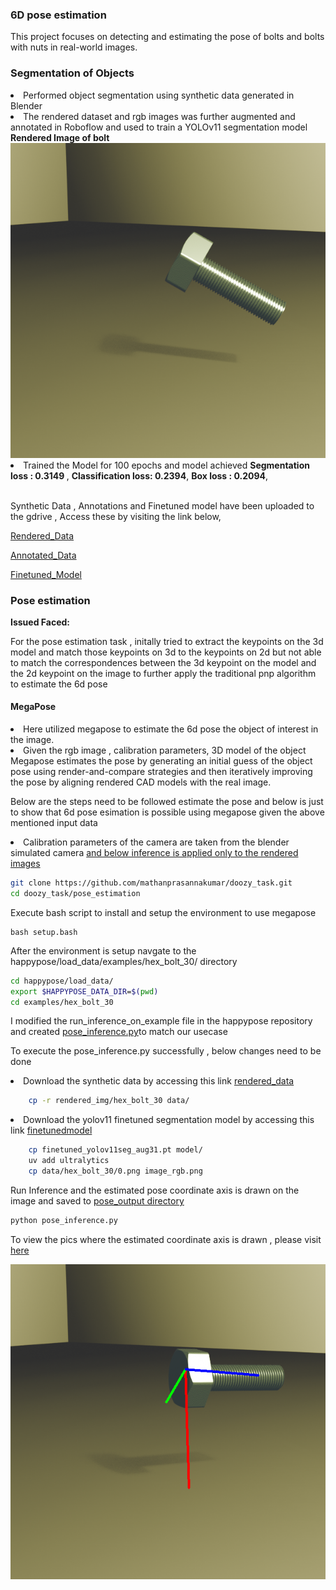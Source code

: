 <h3> 6D pose estimation </h3>

This project focuses on detecting and estimating the pose of bolts and bolts with nuts in real-world images.

<h3>Segmentation of Objects</h3>
<li>Performed object segmentation using synthetic data generated in Blender
</li>
<li>The rendered dataset and rgb images was further augmented and annotated in Roboflow and used to train a YOLOv11 segmentation model</li>
<b>Rendered Image of bolt</b>
<img src="blender/bolt_rendered.png">
<li>Trained the Model for 100 epochs and model achieved  
    <b>Segmentation loss : 0.3149 </b>,
    <b>Classification loss: 0.2394</b>,
    <b>Box loss : 0.2094</b>,
</li>
<br>
<p>Synthetic Data , Annotations and Finetuned model have been uploaded to the gdrive , Access these by visiting the link below,</p>
<p><a href="https://drive.google.com/file/d/1molFx3tc0kM8Ml556lgfUZnca4NA8Mb1/view?usp=sharing">Rendered_Data</a></p>

<p><a href="https://drive.google.com/file/d/1g1tKsNgLBBTj27SUPtZNDjCUz6eOHHXH/view?usp=sharing">Annotated_Data</a></p>

<a href="https://drive.google.com/file/d/16iMYy3stizs-HdJ9tyw3Ry0IHECYlLT1/view?usp=sharing">Finetuned_Model</a>

<h3> Pose estimation</h3>

<b>Issued Faced:</b><p> For the pose estimation task , initally tried to extract the keypoints on the 3d model and match those keypoints on 3d to the keypoints on 2d but not able to match the correspondences between the 3d keypoint on the model and the 2d keypoint on the image to further apply the traditional pnp algorithm to estimate the 6d pose</p>

<h4>MegaPose</h4>

<li>Here utilized megapose to estimate the 6d pose the object of interest in the image.
</li>
<li>Given the rgb image , calibration parameters, 3D model of the object Megapose estimates the pose by generating an initial guess of the object pose using render-and-compare strategies and then iteratively improving the pose by aligning rendered CAD models with the real image.</li>

<p>Below are the steps need to be followed estimate the pose and below is just to show that 6d pose esimation is possible using megapose given the above mentioned input data</p>

<li>Calibration parameters of the camera are taken from the blender simulated camera <a href="/blender/camera_data.json"> and below inference is applied only to the rendered images</li>

```bash
git clone https://github.com/mathanprasannakumar/doozy_task.git
cd doozy_task/pose_estimation
```
<p>Execute bash script to install and setup the environment to use megapose</p>

```
bash setup.bash
```
<p>After the environment is setup navgate to the happypose/load_data/examples/hex_bolt_30/ directory</p>

```bash
cd happypose/load_data/
export $HAPPYPOSE_DATA_DIR=$(pwd)
cd examples/hex_bolt_30
```

<p>I modified the run_inference_on_example file in the happypose repository and created <a href="/pose_estimation/pose_inference.py">pose_inference.py</a>to match our usecase </p>

To execute the pose_inference.py successfully , below changes need to be done  

<li>Download the synthetic data by accessing this link <a href="https://drive.google.com/uc?export=download&id=1molFx3tc0kM8Ml556lgfUZnca4NA8Mb1">rendered_data</a></li>

```bash
    cp -r rendered_img/hex_bolt_30 data/
```

<li> Download the yolov11 finetuned segmentation model by accessing this link <a href="https://drive.google.com/uc?export=download&id=16iMYy3stizs-HdJ9tyw3Ry0IHECYlLT1">finetunedmodel</a></li>

```bash
    cp finetuned_yolov11seg_aug31.pt model/
    uv add ultralytics
    cp data/hex_bolt_30/0.png image_rgb.png
```

<p>Run Inference  and the estimated pose coordinate axis is drawn on the image and saved to <a href="/pose_estimation/happypose/load_data/examples/hex_bolt_30/pose_output/pose_output">pose_output directory</a></p>

```bash
python pose_inference.py
```

To view the pics where the estimated coordinate axis is drawn , please visit <a href="https://drive.google.com/drive/folders/1022yCX8FGsnGXZKbB2adqcw6d79nW-2d?usp=sharing">here </a>


<img src="pose_estimate.png"></img>



